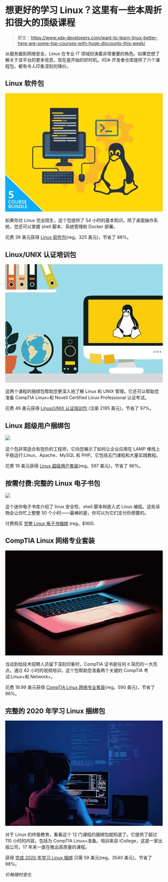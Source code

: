 # 想更好的学习 Linux？这里有一些本周折扣很大的顶级课程

> 原文：<https://www.xda-developers.com/want-to-learn-linux-better-here-are-some-top-courses-with-huge-discounts-this-week/>

从服务器到网络安全，Linux 在专业 IT 领域扮演着非常重要的角色。如果您想了解关于该平台的更多信息，现在是开始的好时机。XDA 开发者仓库提供了六个课程包，都有令人印象深刻的降价。

## **Linux 软件包**

**![](img/8e5147a62879d1d3770fe5eafa34f61a.png)**

如果你对 Linux 完全陌生，这个包提供了 54 小时的基本知识。除了桌面操作系统，您还可以掌握 shell 脚本、系统管理和 Docker 部署。

花费 39 美元获得 [Linux 软件包](https://depot.xda-developers.com/sales/eduonix-linux-smart-bundle?utm_source=xda-developers.com&utm_medium=referral&utm_campaign=eduonix-linux-smart-bundle&utm_term=scsf-463174&utm_content=a0x1P000004YrpSQAS&scsonar=1)(reg。325 美元)，节省了 88%。

## **Linux/UNIX 认证培训包**

**![](img/aea7a4f2c2fb1bad7ff4c71f465fb2ea.png)**

这两个课程的捆绑包帮助您更深入地了解 Linux 和 UNIX 管理。它还可以帮助您准备 CompTIA Linux+和 Novell Certified Linux Professional 认证考试。

花费 49 美元获得 [Linux/UNIX 认证培训包](https://depot.xda-developers.com/sales/linux-certification-training-bundle?utm_source=xda-developers.com&utm_medium=referral&utm_campaign=linux-certification-training-bundle&utm_term=scsf-463172&utm_content=a0x1P000004YrpSQAS&scsonar=1) (注册 2195 美元)，节省了 97%。

## **Linux 超级用户捆绑包**

**![](img/a8b8c6decebee4b5a3dc7057cd4aa518.png)**

这个包非常适合有抱负的工程师，它向您展示了如何让企业应用在 LAMP 堆栈上平稳运行:Linux、Apache、MySQL 和 PHP。它包括五门课程和大量实践教程。

花费 19 美元获得 [Linux 超级用户套装](https://depot.xda-developers.com/sales/linux-power-user-bundle-2?utm_source=xda-developers.com&utm_medium=referral&utm_campaign=linux-power-user-bundle-2&utm_term=scsf-463171&utm_content=a0x1P000004YrpSQAS&scsonar=1)(reg。597 美元)，节省了 96%。

## **按需付费:完整的 Linux 电子书包**

**![](img/c035cd26aedd207860593407c6cfee73.png)**

这个迷你电子书库介绍了 linux 安全性、shell 脚本和嵌入式 Linux 编程。这些读物会让你忙上整整 50 个小时——最棒的是，你可以为它们支付你想要的。

付费购买 [完整 Linux 电子书捆绑](https://depot.xda-developers.com/sales/pwyw-the-complete-linux-ebook-bundle?utm_source=xda-developers.com&utm_medium=referral&utm_campaign=pwyw-the-complete-linux-ebook-bundle&utm_term=scsf-463170&utm_content=a0x1P000004YrpSQAS&scsonar=1) (reg。$160).

## **CompTIA Linux 网络专业套装**

**![](img/0a9395b5ec7fa5ca98cf2b6d8738e302.png)**

当谈到给技术招聘人员留下深刻印象时，CompTIA 证书是任何 it 简历的一大亮点。通过 62 小时的视频培训，这个包帮助您准备两个关键的 CompTIA 考试:Linux+和 Network+。

花费 19.99 美元获得 [CompTIA Linux 网络专业套装](https://depot.xda-developers.com/sales/the-comptia-linux-network-professional-bundle?utm_source=xda-developers.com&utm_medium=referral&utm_campaign=the-comptia-linux-network-professional-bundle&utm_term=scsf-463173&utm_content=a0x1P000004YrpSQAS&scsonar=1)(reg。590 美元)，节省了 96%。

## **完整的 2020 年学习 Linux 捆绑包**

**![](img/c775935dda49de5229f63e26fb68e63e.png)**

对于 Linux 的终极教育，看看这个 12 门课程的捆绑包就知道了。它提供了超过 110 小时的内容，包括为 CompTIA Linux+准备。培训来自 iCollege，这是一家出版公司，17 年来一直在推出高质量的课程。

获得 [完成 2020 年学习 Linux 捆绑](https://depot.xda-developers.com/sales/the-complete-2020-learn-linux-bundle?utm_source=xda-developers.com&utm_medium=referral&utm_campaign=the-complete-2020-learn-linux-bundle&utm_term=scsf-459435&utm_content=a0x1P000004YrpSQAS&scsonar=1) 只需 59 美元(reg。3540 美元)，节省了 98%。

*价格随时变化*